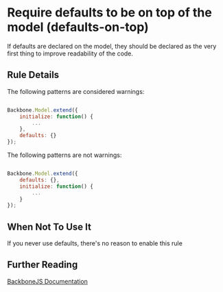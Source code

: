 # Require defaults to be on top of the model (defaults-on-top)

If defaults are declared on the model, they should be declared as the very first thing to improve readability of the code.

## Rule Details

The following patterns are considered warnings:

```js

Backbone.Model.extend({
    initialize: function() {
        ...
    },
    defaults: {}
});

```

The following patterns are not warnings:

```js

Backbone.Model.extend({
    defaults: {},
    initialize: function() {
        ...
    }
});

```

## When Not To Use It

If you never use defaults, there's no reason to enable this rule

## Further Reading

[BackboneJS Documentation](http://backbonejs.org/#Model-defaults)

